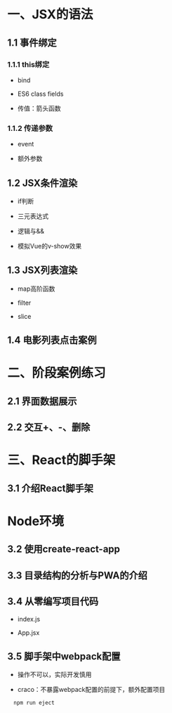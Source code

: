 # 一、JSX的语法

## 1.1 事件绑定

### 1.1.1 this绑定

+ bind

+ ES6 class fields

+ 传值：箭头函数

### 1.1.2 传递参数

+ event

+ 额外参数

## 1.2 JSX条件渲染

+ if判断

+ 三元表达式

+ 逻辑与&&

+ 模拟Vue的v-show效果

## 1.3 JSX列表渲染

+ map高阶函数

+ filter

+ slice

## 1.4 电影列表点击案例

# 二、阶段案例练习

## 2.1 界面数据展示

## 2.2 交互+、-、删除

# 三、React的脚手架

## 3.1 介绍React脚手架

# Node环境

## 3.2 使用create-react-app

## 3.3 目录结构的分析与PWA的介绍

## 3.4 从零编写项目代码

+ index.js

+ App.jsx

## 3.5 脚手架中webpack配置

+ 操作不可以，实际开发慎用

+ craco：不暴露webpack配置的前提下，额外配置项目

```sh
  npm run eject
```